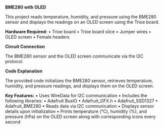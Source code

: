 **BME280 with OLED**

This project reads temperature, humidity, and pressure using the BME280 sensor and displays the readings on an OLED screen using the Trioe board.

**Hardware Required:**
	•	Trioe board
	•	Trioe board slice
	•	Jumper wires
	•	OLED screen
	•	Female headers

**Circuit Connection**

The BME280 sensor and the OLED screen communicate via the I2C protocol.

**Code Explanation**

The provided code initializes the BME280 sensor, retrieves temperature, humidity, and pressure readings, and displays them on the OLED screen.

**Key Features:**
	•	Uses WireData for I2C communication
	•	Includes the following libraries:
	•	Adafruit BusIO
	•	Adafruit_GFX.h
	•	Adafruit_SSD1327
	•	Adafruit_BME280
	•	Reads data via I2C communication
	•	Displays sensor details upon initialization
	•	Prints temperature (°C), humidity (%), and pressure (hPa) on the OLED screen along with corresponding icons every second
